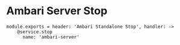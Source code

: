 
# Ambari Server Stop

    module.exports = header: 'Ambari Standalone Stop', handler: ->
        @service.stop
          name: 'ambari-server'
